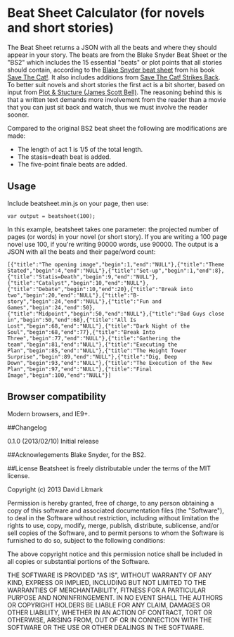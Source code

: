 # Beat Sheet Calculator (for novels and short stories)

The Beat Sheet returns a JSON with all the beats and where they should appear in your story. The beats are from the Blake Snyder Beat Sheet or the "BS2" which includes the 15 essential "beats" or plot points that all stories should contain, according to the [Blake Snyder beat sheet][bs2] from his book [Save The Cat!][sc]. It also includes additions from [Save The Cat! Strikes Back][scsb]. To better suit novels and short stories the first act is a bit shorter, based on input from [Plot & Stucture (James Scott Bell)][ps]. The reasoning behind this is that a written text demands more involvement from the reader than a movie that you can just sit back and watch, thus we must involve the reader sooner.

Compared to the original BS2 beat sheet the following are modifications are made:

  * The length of act 1 is 1/5 of the total length.
  * The stasis=death beat is added.
  * The five-point finale beats are added.

## Usage
Include beatsheet.min.js on your page, then use:

    var output = beatsheet(100);

In this example, beatsheet takes one parameter: the projected number of pages (or words) in your novel (or short story). If you are writing a 100 page novel use 100, if you're writing 90000 words, use 90000.
The output is a JSON with all the beats and their page/word count:

    [{"title":"The opening image","begin":1,"end":"NULL"},{"title":"Theme Stated","begin":4,"end":"NULL"},{"title":"Set-up","begin":1,"end":8},{"title":"Statis=Death","begin":9,"end":"NULL"},{"title":"Catalyst","begin":10,"end":"NULL"},{"title":"Debate","begin":10,"end":20},{"title":"Break into two","begin":20,"end":"NULL"},{"title":"B-story","begin":24,"end":"NULL"},{"title":"Fun and Games","begin":24,"end":50},{"title":"Midpoint","begin":50,"end":"NULL"},{"title":"Bad Guys close in","begin":50,"end":68},{"title":"All Is Lost","begin":68,"end":"NULL"},{"title":"Dark Night of the Soul","begin":68,"end":77},{"title":"Break Into Three","begin":77,"end":"NULL"},{"title":"Gathering the team","begin":81,"end":"NULL"},{"title":"Executing the Plan","begin":85,"end":"NULL"},{"title":"The Height Tower Surprise","begin":89,"end":"NULL"},{"title":"Dig, Deep Down","begin":93,"end":"NULL"},{"title":"The Execution of the New Plan","begin":97,"end":"NULL"},{"title":"Final Image","begin":100,"end":"NULL"}]

## Browser compatibility
Modern browsers, and IE9+.

##Changelog

0.1.0 (2013/02/10)
Initial release

##Acknowlegements
Blake Snyder, for the BS2.

##License
Beatsheet is freely distributable under the terms of the MIT license.

Copyright (c) 2013 David Litmark

Permission is hereby granted, free of charge, to any person obtaining a copy of this software and associated documentation files (the "Software"), to deal in the Software without restriction, including without limitation the rights to use, copy, modify, merge, publish, distribute, sublicense, and/or sell copies of the Software, and to permit persons to whom the Software is furnished to do so, subject to the following conditions:

The above copyright notice and this permission notice shall be included in all copies or substantial portions of the Software.

THE SOFTWARE IS PROVIDED "AS IS", WITHOUT WARRANTY OF ANY KIND, EXPRESS OR IMPLIED, INCLUDING BUT NOT LIMITED TO THE WARRANTIES OF MERCHANTABILITY, FITNESS FOR A PARTICULAR PURPOSE AND NONINFRINGEMENT. IN NO EVENT SHALL THE AUTHORS OR COPYRIGHT HOLDERS BE LIABLE FOR ANY CLAIM, DAMAGES OR OTHER LIABILITY, WHETHER IN AN ACTION OF CONTRACT, TORT OR OTHERWISE, ARISING FROM, OUT OF OR IN CONNECTION WITH THE SOFTWARE OR THE USE OR OTHER DEALINGS IN THE SOFTWARE.

[sc]: http://www.amazon.com/Save-Last-Book-Screenwriting-Youll/dp/1932907009/ref=la_B001JOXDUA_1_1?ie=UTF8&qid=1357587839&sr=1-1 "Save The Cat!"

[ps]: http://www.writersdigest.com/qp7-migration-books/wgf-plot-structure "Plot & Stucture (James Scott Bell)"

[scsb]: http://www.amazon.com/Save-Cat-Strikes-Back-Screenwriters/dp/0984157603/ref=la_B001JOXDUA_1_3?ie=UTF8&qid=1357587839&sr=1-3 "Save The Cat! Strikes Back"

[bs2]: https://www.google.se/url?sa=t&rct=j&q=&esrc=s&source=web&cd=1&sqi=2&ved=0CC8QFjAA&url=http%3A%2F%2Fblakesnyder.com%2FTHE_BLAKE_SNYDER_BEAT_SHEET.doc&ei=YSfrUJz5OMLm4QTP94HACQ&usg=AFQjCNGZEwjScEFLPJEVEAhA6KYP1doAxw "Blake Snyder beat sheet"